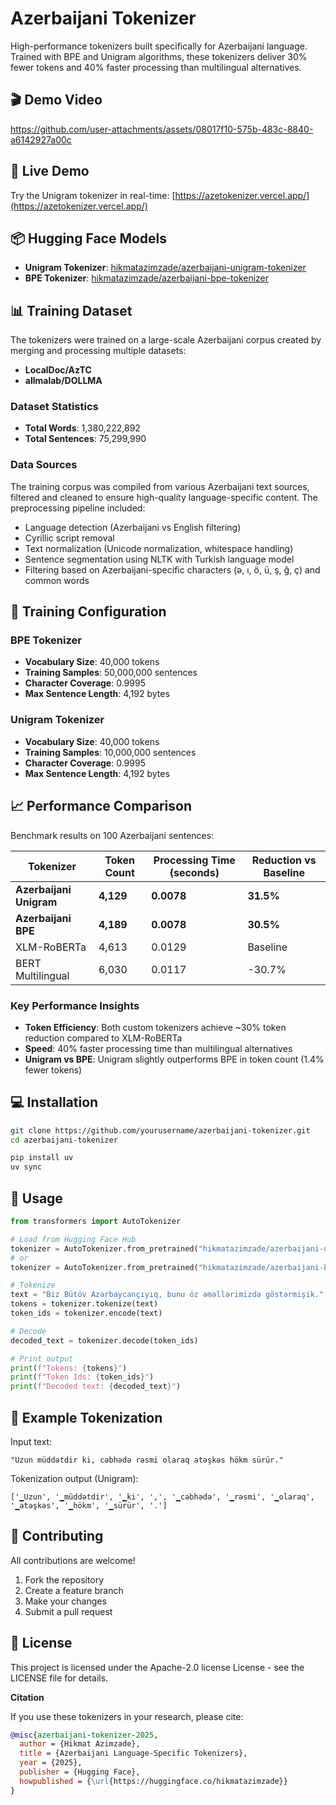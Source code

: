 # Azerbaijani Tokenizer

High-performance tokenizers built specifically for Azerbaijani language. 
Trained with BPE and Unigram algorithms, these tokenizers deliver 30% 
fewer tokens and 40% faster processing than multilingual alternatives.

## 🎬 Demo Video

https://github.com/user-attachments/assets/08017f10-575b-483c-8840-a6142927a00c

## 🎯 Live Demo

Try the Unigram tokenizer in real-time: [https://azetokenizer.vercel.app/](https://azetokenizer.vercel.app/)

## 📦 Hugging Face Models

- **Unigram Tokenizer**: [hikmatazimzade/azerbaijani-unigram-tokenizer](https://huggingface.co/hikmatazimzade/azerbaijani-unigram-tokenizer)
- **BPE Tokenizer**: [hikmatazimzade/azerbaijani-bpe-tokenizer](https://huggingface.co/hikmatazimzade/azerbaijani-bpe-tokenizer)

## 📊 Training Dataset

The tokenizers were trained on a large-scale Azerbaijani corpus created by merging and processing multiple datasets:
- **LocalDoc/AzTC**
- **allmalab/DOLLMA**

### Dataset Statistics
- **Total Words**: 1,380,222,892
- **Total Sentences**: 75,299,990

### Data Sources
The training corpus was compiled from various Azerbaijani text sources, filtered and cleaned to ensure high-quality language-specific content. The preprocessing pipeline included:
- Language detection (Azerbaijani vs English filtering)
- Cyrillic script removal
- Text normalization (Unicode normalization, whitespace handling)
- Sentence segmentation using NLTK with Turkish language model
- Filtering based on Azerbaijani-specific characters (ə, ı, ö, ü, ş, ğ, ç) and common words

## 🔧 Training Configuration

### BPE Tokenizer
- **Vocabulary Size**: 40,000 tokens
- **Training Samples**: 50,000,000 sentences
- **Character Coverage**: 0.9995
- **Max Sentence Length**: 4,192 bytes

### Unigram Tokenizer
- **Vocabulary Size**: 40,000 tokens
- **Training Samples**: 10,000,000 sentences
- **Character Coverage**: 0.9995
- **Max Sentence Length**: 4,192 bytes

## 📈 Performance Comparison

Benchmark results on 100 Azerbaijani sentences:

| Tokenizer | Token Count | Processing Time (seconds) | Reduction vs Baseline |
|-----------|------------|---------------------------|----------------------|
| **Azerbaijani Unigram** | **4,129** | **0.0078** | **31.5%** |
| **Azerbaijani BPE** | **4,189** | **0.0078** | **30.5%** |
| XLM-RoBERTa | 4,613 | 0.0129 | Baseline |
| BERT Multilingual | 6,030 | 0.0117 | -30.7% |

### Key Performance Insights
- **Token Efficiency**: Both custom tokenizers achieve ~30% token reduction compared to XLM-RoBERTa
- **Speed**: 40% faster processing time than multilingual alternatives
- **Unigram vs BPE**: Unigram slightly outperforms BPE in token count (1.4% fewer tokens)

## 💻 Installation

```bash
git clone https://github.com/yourusername/azerbaijani-tokenizer.git
cd azerbaijani-tokenizer

pip install uv
uv sync
```

## 🚀 Usage

```python
from transformers import AutoTokenizer

# Load from Hugging Face Hub
tokenizer = AutoTokenizer.from_pretrained("hikmatazimzade/azerbaijani-unigram-tokenizer")
# or
tokenizer = AutoTokenizer.from_pretrained("hikmatazimzade/azerbaijani-bpe-tokenizer")

# Tokenize
text = "Biz Bütöv Azərbaycançıyıq, bunu öz əməllərimizdə göstərmişik."
tokens = tokenizer.tokenize(text)
token_ids = tokenizer.encode(text)

# Decode
decoded_text = tokenizer.decode(token_ids)

# Print output
print(f"Tokens: {tokens}")
print(f"Token Ids: {token_ids}")
print(f"Decoded text: {decoded_text}")
```

## 📝 Example Tokenization

Input text:
```
"Uzun müddətdir ki, cəbhədə rəsmi olaraq atəşkəs hökm sürür."
```

Tokenization output (Unigram):
```
['▁Uzun', '▁müddətdir', '▁ki', ',', '▁cəbhədə', '▁rəsmi', '▁olaraq', '▁atəşkəs', '▁hökm', '▁sürür', '.']
```

## 🤝 Contributing

All contributions are welcome!

1. Fork the repository
2. Create a feature branch
3. Make your changes
4. Submit a pull request

## 📄 License

This project is licensed under the Apache-2.0 license License - see the LICENSE file for details.

**Citation**

If you use these tokenizers in your research, please cite:

```bibtex
@misc{azerbaijani-tokenizer-2025,
  author = {Hikmat Azimzade},
  title = {Azerbaijani Language-Specific Tokenizers},
  year = {2025},
  publisher = {Hugging Face},
  howpublished = {\url{https://huggingface.co/hikmatazimzade}}
}
```